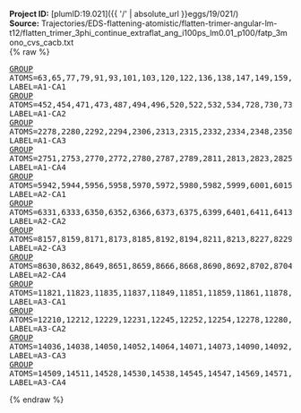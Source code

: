 **Project ID:** [plumID:19.021]({{ '/' | absolute_url }}eggs/19/021/)  
**Source:** Trajectories/EDS-flattening-atomistic/flatten-trimer-angular-lm-t12/flatten_trimer_3phi_continue_extraflat_ang_i100ps_lm0.01_p100/fatp_3mono_cvs_cacb.txt  
{% raw %}<pre>
<a href="https://plumed.github.io/doc-master/user-doc/html/_g_r_o_u_p.html">GROUP</a> ATOMS=63,65,77,79,91,93,101,103,120,122,136,138,147,149,159,161,173,180,182,191,198,200,217,219,233,235,255,257,265,272,274,292,294,302,309,311,321,323,333,335,345,347,357,359,381,383,391,393,407,409,429,431,441,443,1181,1183,1193,1195,1205,1207,1222,1224,1237,1239,1259,1261,1278,1280,1302,1304,1319,1321,1336,1338,1350,1352,1370,1372,1391,1393,1405,1407,1420,1422,1439,1441,1463,1465,1479,1481,1491,1493,1503,1505,1518,1520,1533,1535,1552,1554,1564,1566,1578,1580,1597,1599,1616,1618,1630,1632,1645,1647,1657,1659,1669,1671,1688,1690,1704,1706,1716,1718,1738,1740,1748,1750,1762,1764,1786,1788,1801,1803,1823,1825,1840,1842,1854,1856,1871,1873,1890,1892,1907,1909,1927,1929,1942,1944,1956,1958,1976,1978,1990,1992,2008,2010,2020,2022,2030,2032,2047,2049,2068,2070,2084,2086,2094,2096,2113,2115,2130,2132,2140,2142,2156,2158,2175,2177,2186,2188,2205,2207,2226,2228,2236,2238,2247,2254,2256,5156,5158,5171,5173,5195,5197,5217,5219,5238,5240,5249,5251,5265,5267,5289,5291,5308,5315,5322,5324,5333,5335,5352,5354,5371,5373,5381,5383,5392,5394 LABEL=A1-CA1
<a href="https://plumed.github.io/doc-master/user-doc/html/_g_r_o_u_p.html">GROUP</a> ATOMS=452,454,471,473,487,494,496,520,522,532,534,728,730,739,741,760,762,776,783,785,795,797,810,812,820,822,837,839,848,850,870,872,894,901,903,920,922,939,941,953,955,972,974,994,996 LABEL=A1-CA2
<a href="https://plumed.github.io/doc-master/user-doc/html/_g_r_o_u_p.html">GROUP</a> ATOMS=2278,2280,2292,2294,2306,2313,2315,2332,2334,2348,2350,2367,2369,2379,2381,2390,2397,2399,2409,2416,2418,2432,2434,2446,2448,2463,2465,2477,2479,2495,2497,2507,2509,2526,2528,2547,2549,2562,2569,2571,2590,2592,2600,2602,2621,2623,2633,2635,2650,2652,2660,2662,2679,2681,2696,2698,2720,2722,2739,2741,4209,4216,4218,4235,4237,4252,4254,4267,4269,4281,4283,4295,4297,4316,4318,4330,4332,4341,4343,4360,4362,4377,4379,4399,4401,4410,4412,4422,4424,4441,4443,4453,4455,4472,4474,4496,4498,4518,4520,4530,4532,4549,4551,4570,4572,4580,4582,4594,4596,4608,4610,4624,4626,4641,4643,4652,4659,4666,4668,4680,4682,4694,4696,4711,4713,4734,4736,4746,4753,4755,4772,4774,4782,4784,4794,4796,4818,4820,4835,4837,4852,4854,4874,4876,4889,4891,4908,4910,4922,4924,4932,4934,4951,4953,4963,4965,4975,4977,4986,4988,5000,5002,5017,5019,5039,5041,5058,5060,5080,5082,5099,5101,5118,5120,5130,5132,5144,5146 LABEL=A1-CA3
<a href="https://plumed.github.io/doc-master/user-doc/html/_g_r_o_u_p.html">GROUP</a> ATOMS=2751,2753,2770,2772,2780,2787,2789,2811,2813,2823,2825,2842,2844,2856,2858,2868,2870,2889,2891,2908,2910,2925,2927,2947,2949,2966,2968,2985,2987,2999,3001,3014,3016,3038,3045,3047,3066,3068,3077,3079,3097,3099,3113,3115,3127,3129,3141,3143,3151,3153,3166,3168,3190,3192,3205,3207,3224,3226,3240,3242,3264,3266,3276,3278,3295,3297,3317,3319,3332,3334,3354,3356,3373,3375,3384,3386,3405,3407,3878,3880,3892,3894,3907,3909,3931,3933,3951,3953,3975,3977,3988,3990,4000,4002,4015,4017,4029,4031,4048,4050 LABEL=A1-CA4
<a href="https://plumed.github.io/doc-master/user-doc/html/_g_r_o_u_p.html">GROUP</a> ATOMS=5942,5944,5956,5958,5970,5972,5980,5982,5999,6001,6015,6017,6026,6028,6038,6040,6052,6059,6061,6070,6077,6079,6096,6098,6112,6114,6134,6136,6144,6151,6153,6171,6173,6181,6188,6190,6200,6202,6212,6214,6224,6226,6236,6238,6260,6262,6270,6272,6286,6288,6308,6310,6320,6322,7060,7062,7072,7074,7084,7086,7101,7103,7116,7118,7138,7140,7157,7159,7181,7183,7198,7200,7215,7217,7229,7231,7249,7251,7270,7272,7284,7286,7299,7301,7318,7320,7342,7344,7358,7360,7370,7372,7382,7384,7397,7399,7412,7414,7431,7433,7443,7445,7457,7459,7476,7478,7495,7497,7509,7511,7524,7526,7536,7538,7548,7550,7567,7569,7583,7585,7595,7597,7617,7619,7627,7629,7641,7643,7665,7667,7680,7682,7702,7704,7719,7721,7733,7735,7750,7752,7769,7771,7786,7788,7806,7808,7821,7823,7835,7837,7855,7857,7869,7871,7887,7889,7899,7901,7909,7911,7926,7928,7947,7949,7963,7965,7973,7975,7992,7994,8009,8011,8019,8021,8035,8037,8054,8056,8065,8067,8084,8086,8105,8107,8115,8117,8126,8133,8135,11035,11037,11050,11052,11074,11076,11096,11098,11117,11119,11128,11130,11144,11146,11168,11170,11187,11194,11201,11203,11212,11214,11231,11233,11250,11252,11260,11262,11271,11273 LABEL=A2-CA1
<a href="https://plumed.github.io/doc-master/user-doc/html/_g_r_o_u_p.html">GROUP</a> ATOMS=6331,6333,6350,6352,6366,6373,6375,6399,6401,6411,6413,6607,6609,6618,6620,6639,6641,6655,6662,6664,6674,6676,6689,6691,6699,6701,6716,6718,6727,6729,6749,6751,6773,6780,6782,6799,6801,6818,6820,6832,6834,6851,6853,6873,6875 LABEL=A2-CA2
<a href="https://plumed.github.io/doc-master/user-doc/html/_g_r_o_u_p.html">GROUP</a> ATOMS=8157,8159,8171,8173,8185,8192,8194,8211,8213,8227,8229,8246,8248,8258,8260,8269,8276,8278,8288,8295,8297,8311,8313,8325,8327,8342,8344,8356,8358,8374,8376,8386,8388,8405,8407,8426,8428,8441,8448,8450,8469,8471,8479,8481,8500,8502,8512,8514,8529,8531,8539,8541,8558,8560,8575,8577,8599,8601,8618,8620,10088,10095,10097,10114,10116,10131,10133,10146,10148,10160,10162,10174,10176,10195,10197,10209,10211,10220,10222,10239,10241,10256,10258,10278,10280,10289,10291,10301,10303,10320,10322,10332,10334,10351,10353,10375,10377,10397,10399,10409,10411,10428,10430,10449,10451,10459,10461,10473,10475,10487,10489,10503,10505,10520,10522,10531,10538,10545,10547,10559,10561,10573,10575,10590,10592,10613,10615,10625,10632,10634,10651,10653,10661,10663,10673,10675,10697,10699,10714,10716,10731,10733,10753,10755,10768,10770,10787,10789,10801,10803,10811,10813,10830,10832,10842,10844,10854,10856,10865,10867,10879,10881,10896,10898,10918,10920,10937,10939,10959,10961,10978,10980,10997,10999,11009,11011,11023,11025 LABEL=A2-CA3
<a href="https://plumed.github.io/doc-master/user-doc/html/_g_r_o_u_p.html">GROUP</a> ATOMS=8630,8632,8649,8651,8659,8666,8668,8690,8692,8702,8704,8721,8723,8735,8737,8747,8749,8768,8770,8787,8789,8804,8806,8826,8828,8845,8847,8864,8866,8878,8880,8893,8895,8917,8924,8926,8945,8947,8956,8958,8976,8978,8992,8994,9006,9008,9020,9022,9030,9032,9045,9047,9069,9071,9084,9086,9103,9105,9119,9121,9143,9145,9155,9157,9174,9176,9196,9198,9211,9213,9233,9235,9252,9254,9263,9265,9284,9286,9757,9759,9771,9773,9786,9788,9810,9812,9830,9832,9854,9856,9867,9869,9879,9881,9894,9896,9908,9910,9927,9929 LABEL=A2-CA4
<a href="https://plumed.github.io/doc-master/user-doc/html/_g_r_o_u_p.html">GROUP</a> ATOMS=11821,11823,11835,11837,11849,11851,11859,11861,11878,11880,11894,11896,11905,11907,11917,11919,11931,11938,11940,11949,11956,11958,11975,11977,11991,11993,12013,12015,12023,12030,12032,12050,12052,12060,12067,12069,12079,12081,12091,12093,12103,12105,12115,12117,12139,12141,12149,12151,12165,12167,12187,12189,12199,12201,12939,12941,12951,12953,12963,12965,12980,12982,12995,12997,13017,13019,13036,13038,13060,13062,13077,13079,13094,13096,13108,13110,13128,13130,13149,13151,13163,13165,13178,13180,13197,13199,13221,13223,13237,13239,13249,13251,13261,13263,13276,13278,13291,13293,13310,13312,13322,13324,13336,13338,13355,13357,13374,13376,13388,13390,13403,13405,13415,13417,13427,13429,13446,13448,13462,13464,13474,13476,13496,13498,13506,13508,13520,13522,13544,13546,13559,13561,13581,13583,13598,13600,13612,13614,13629,13631,13648,13650,13665,13667,13685,13687,13700,13702,13714,13716,13734,13736,13748,13750,13766,13768,13778,13780,13788,13790,13805,13807,13826,13828,13842,13844,13852,13854,13871,13873,13888,13890,13898,13900,13914,13916,13933,13935,13944,13946,13963,13965,13984,13986,13994,13996,14005,14012,14014,16914,16916,16929,16931,16953,16955,16975,16977,16996,16998,17007,17009,17023,17025,17047,17049,17066,17073,17080,17082,17091,17093,17110,17112,17129,17131,17139,17141,17150,17152 LABEL=A3-CA1
<a href="https://plumed.github.io/doc-master/user-doc/html/_g_r_o_u_p.html">GROUP</a> ATOMS=12210,12212,12229,12231,12245,12252,12254,12278,12280,12290,12292,12486,12488,12497,12499,12518,12520,12534,12541,12543,12553,12555,12568,12570,12578,12580,12595,12597,12606,12608,12628,12630,12652,12659,12661,12678,12680,12697,12699,12711,12713,12730,12732,12752,12754 LABEL=A3-CA2
<a href="https://plumed.github.io/doc-master/user-doc/html/_g_r_o_u_p.html">GROUP</a> ATOMS=14036,14038,14050,14052,14064,14071,14073,14090,14092,14106,14108,14125,14127,14137,14139,14148,14155,14157,14167,14174,14176,14190,14192,14204,14206,14221,14223,14235,14237,14253,14255,14265,14267,14284,14286,14305,14307,14320,14327,14329,14348,14350,14358,14360,14379,14381,14391,14393,14408,14410,14418,14420,14437,14439,14454,14456,14478,14480,14497,14499,15967,15974,15976,15993,15995,16010,16012,16025,16027,16039,16041,16053,16055,16074,16076,16088,16090,16099,16101,16118,16120,16135,16137,16157,16159,16168,16170,16180,16182,16199,16201,16211,16213,16230,16232,16254,16256,16276,16278,16288,16290,16307,16309,16328,16330,16338,16340,16352,16354,16366,16368,16382,16384,16399,16401,16410,16417,16424,16426,16438,16440,16452,16454,16469,16471,16492,16494,16504,16511,16513,16530,16532,16540,16542,16552,16554,16576,16578,16593,16595,16610,16612,16632,16634,16647,16649,16666,16668,16680,16682,16690,16692,16709,16711,16721,16723,16733,16735,16744,16746,16758,16760,16775,16777,16797,16799,16816,16818,16838,16840,16857,16859,16876,16878,16888,16890,16902,16904 LABEL=A3-CA3
<a href="https://plumed.github.io/doc-master/user-doc/html/_g_r_o_u_p.html">GROUP</a> ATOMS=14509,14511,14528,14530,14538,14545,14547,14569,14571,14581,14583,14600,14602,14614,14616,14626,14628,14647,14649,14666,14668,14683,14685,14705,14707,14724,14726,14743,14745,14757,14759,14772,14774,14796,14803,14805,14824,14826,14835,14837,14855,14857,14871,14873,14885,14887,14899,14901,14909,14911,14924,14926,14948,14950,14963,14965,14982,14984,14998,15000,15022,15024,15034,15036,15053,15055,15075,15077,15090,15092,15112,15114,15131,15133,15142,15144,15163,15165,15636,15638,15650,15652,15665,15667,15689,15691,15709,15711,15733,15735,15746,15748,15758,15760,15773,15775,15787,15789,15806,15808 LABEL=A3-CA4
</pre>{% endraw %}
